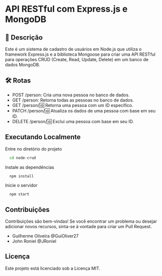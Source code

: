# API RESTful com Express.js e MongoDB

## 📖 Descrição

Este é um sistema de cadastro de usuários em Node.js que utiliza o framework Express.js
e a biblioteca Mongoose para criar uma API RESTful para operações CRUD (Create, Read, Update, Delete) em um banco de dados MongoDB.

## 🛠️ Rotas
- POST /person: Cria uma nova pessoa no banco de dados.
- GET /person: Retorna todas as pessoas no banco de dados.
- GET /person/:id: Retorna uma pessoa com um ID específico.
- PATCH /person/:id: Atualiza os dados de uma pessoa com base em seu ID.
- DELETE /person/:id: Exclui uma pessoa com base em seu ID.

## Executando Localmente

Entre no diretório do projeto

```bash
  cd node-crud
```

Instale as dependências

```bash
  npm install
```

Inicie o servidor

```bash
  npm start
```

## Contribuições
Contribuições são bem-vindas! Se você encontrar um problema ou desejar adicionar novos recursos, sinta-se à vontade para criar um Pull Request.
- Guilherme Oliveira @GuiOliver27
- John Roniel @JRoniel

## Licença
Este projeto está licenciado sob a Licença MIT.
